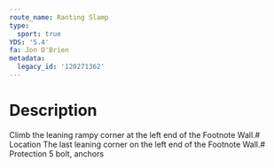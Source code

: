 ```yaml
---
route_name: Ranting Slamp
type:
  sport: true
YDS: '5.4'
fa: Jon O'Brien
metadata:
  legacy_id: '120271362'
---
```

# Description
Climb the leaning rampy corner at the left end of the Footnote Wall.# Location
The last leaning corner on the left end of the Footnote Wall.# Protection
5 bolt, anchors
